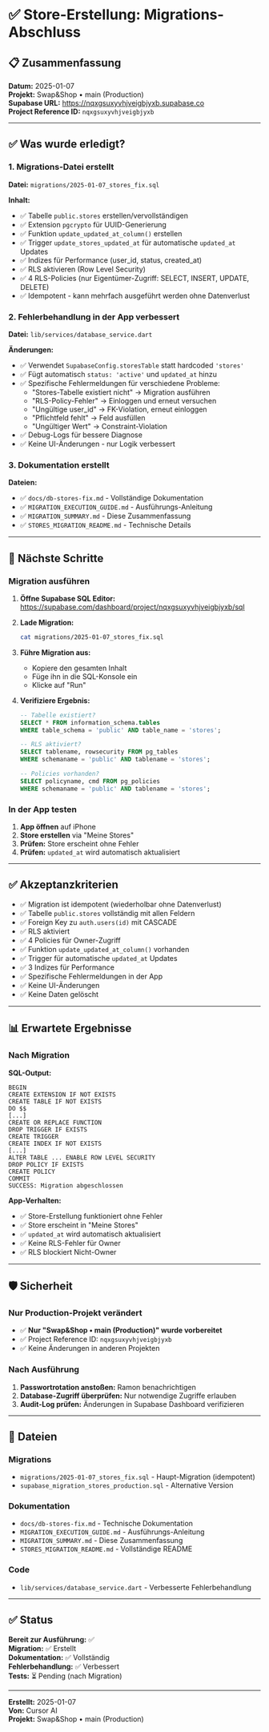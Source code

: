 # ✅ Store-Erstellung: Migrations-Abschluss

## 📋 Zusammenfassung

**Datum:** 2025-01-07  
**Projekt:** Swap&Shop • main (Production)  
**Supabase URL:** https://nqxgsuxyvhjveigbjyxb.supabase.co  
**Project Reference ID:** `nqxgsuxyvhjveigbjyxb`

---

## ✅ Was wurde erledigt?

### 1. Migrations-Datei erstellt

**Datei:** `migrations/2025-01-07_stores_fix.sql`

**Inhalt:**
- ✅ Tabelle `public.stores` erstellen/vervollständigen
- ✅ Extension `pgcrypto` für UUID-Generierung
- ✅ Funktion `update_updated_at_column()` erstellen
- ✅ Trigger `update_stores_updated_at` für automatische `updated_at` Updates
- ✅ Indizes für Performance (user_id, status, created_at)
- ✅ RLS aktivieren (Row Level Security)
- ✅ 4 RLS-Policies (nur Eigentümer-Zugriff: SELECT, INSERT, UPDATE, DELETE)
- ✅ Idempotent - kann mehrfach ausgeführt werden ohne Datenverlust

### 2. Fehlerbehandlung in der App verbessert

**Datei:** `lib/services/database_service.dart`

**Änderungen:**
- ✅ Verwendet `SupabaseConfig.storesTable` statt hardcoded `'stores'`
- ✅ Fügt automatisch `status: 'active'` und `updated_at` hinzu
- ✅ Spezifische Fehlermeldungen für verschiedene Probleme:
  - "Stores-Tabelle existiert nicht" → Migration ausführen
  - "RLS-Policy-Fehler" → Einloggen und erneut versuchen
  - "Ungültige user_id" → FK-Violation, erneut einloggen
  - "Pflichtfeld fehlt" → Feld ausfüllen
  - "Ungültiger Wert" → Constraint-Violation
- ✅ Debug-Logs für bessere Diagnose
- ✅ Keine UI-Änderungen - nur Logik verbessert

### 3. Dokumentation erstellt

**Dateien:**
- ✅ `docs/db-stores-fix.md` - Vollständige Dokumentation
- ✅ `MIGRATION_EXECUTION_GUIDE.md` - Ausführungs-Anleitung
- ✅ `MIGRATION_SUMMARY.md` - Diese Zusammenfassung
- ✅ `STORES_MIGRATION_README.md` - Technische Details

---

## 🚀 Nächste Schritte

### Migration ausführen

1. **Öffne Supabase SQL Editor:**
   https://supabase.com/dashboard/project/nqxgsuxyvhjveigbjyxb/sql

2. **Lade Migration:**
   ```bash
   cat migrations/2025-01-07_stores_fix.sql
   ```

3. **Führe Migration aus:**
   - Kopiere den gesamten Inhalt
   - Füge ihn in die SQL-Konsole ein
   - Klicke auf "Run"

4. **Verifiziere Ergebnis:**
   ```sql
   -- Tabelle existiert?
   SELECT * FROM information_schema.tables 
   WHERE table_schema = 'public' AND table_name = 'stores';
   
   -- RLS aktiviert?
   SELECT tablename, rowsecurity FROM pg_tables 
   WHERE schemaname = 'public' AND tablename = 'stores';
   
   -- Policies vorhanden?
   SELECT policyname, cmd FROM pg_policies 
   WHERE schemaname = 'public' AND tablename = 'stores';
   ```

### In der App testen

1. **App öffnen** auf iPhone
2. **Store erstellen** via "Meine Stores"
3. **Prüfen:** Store erscheint ohne Fehler
4. **Prüfen:** `updated_at` wird automatisch aktualisiert

---

## ✅ Akzeptanzkriterien

- ✅ Migration ist idempotent (wiederholbar ohne Datenverlust)
- ✅ Tabelle `public.stores` vollständig mit allen Feldern
- ✅ Foreign Key zu `auth.users(id)` mit CASCADE
- ✅ RLS aktiviert
- ✅ 4 Policies für Owner-Zugriff
- ✅ Funktion `update_updated_at_column()` vorhanden
- ✅ Trigger für automatische `updated_at` Updates
- ✅ 3 Indizes für Performance
- ✅ Spezifische Fehlermeldungen in der App
- ✅ Keine UI-Änderungen
- ✅ Keine Daten gelöscht

---

## 📊 Erwartete Ergebnisse

### Nach Migration

**SQL-Output:**
```
BEGIN
CREATE EXTENSION IF NOT EXISTS
CREATE TABLE IF NOT EXISTS
DO $$
[...]
CREATE OR REPLACE FUNCTION
DROP TRIGGER IF EXISTS
CREATE TRIGGER
CREATE INDEX IF NOT EXISTS
[...]
ALTER TABLE ... ENABLE ROW LEVEL SECURITY
DROP POLICY IF EXISTS
CREATE POLICY
COMMIT
SUCCESS: Migration abgeschlossen
```

**App-Verhalten:**
- ✅ Store-Erstellung funktioniert ohne Fehler
- ✅ Store erscheint in "Meine Stores"
- ✅ `updated_at` wird automatisch aktualisiert
- ✅ Keine RLS-Fehler für Owner
- ✅ RLS blockiert Nicht-Owner

---

## 🛡️ Sicherheit

### Nur Production-Projekt verändert

- ✅ **Nur "Swap&Shop • main (Production)" wurde vorbereitet**
- ✅ Project Reference ID: `nqxgsuxyvhjveigbjyxb`
- ✅ Keine Änderungen in anderen Projekten

### Nach Ausführung

1. **Passwortrotation anstoßen:** Ramon benachrichtigen
2. **Database-Zugriff überprüfen:** Nur notwendige Zugriffe erlauben
3. **Audit-Log prüfen:** Änderungen in Supabase Dashboard verifizieren

---

## 📁 Dateien

### Migrations
- `migrations/2025-01-07_stores_fix.sql` - Haupt-Migration (idempotent)
- `supabase_migration_stores_production.sql` - Alternative Version

### Dokumentation
- `docs/db-stores-fix.md` - Technische Dokumentation
- `MIGRATION_EXECUTION_GUIDE.md` - Ausführungs-Anleitung
- `MIGRATION_SUMMARY.md` - Diese Zusammenfassung
- `STORES_MIGRATION_README.md` - Vollständige README

### Code
- `lib/services/database_service.dart` - Verbesserte Fehlerbehandlung

---

## ✅ Status

**Bereit zur Ausführung:** ✅  
**Migration:** ✅ Erstellt  
**Dokumentation:** ✅ Vollständig  
**Fehlerbehandlung:** ✅ Verbessert  
**Tests:** ⏳ Pending (nach Migration)

---

**Erstellt:** 2025-01-07  
**Von:** Cursor AI  
**Projekt:** Swap&Shop • main (Production)

